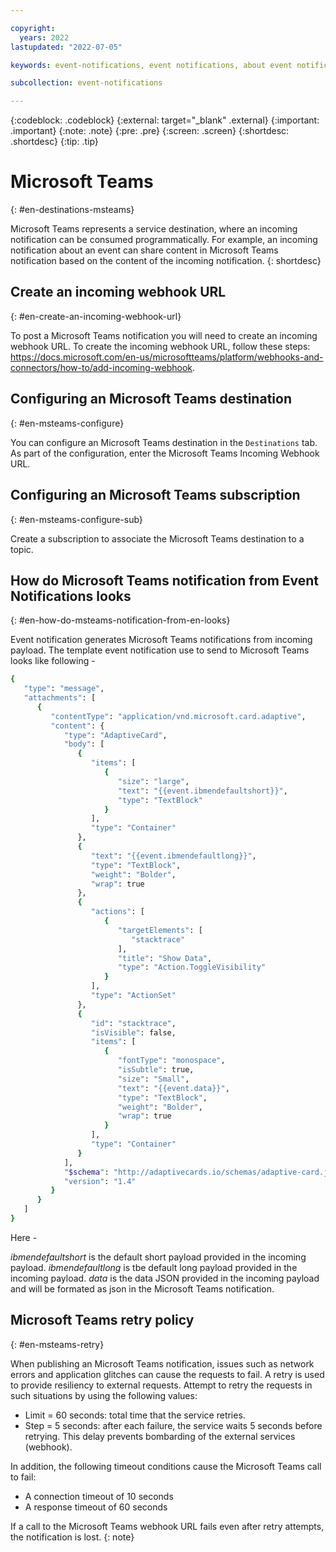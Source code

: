 ```yaml
---

copyright:
  years: 2022
lastupdated: "2022-07-05"

keywords: event-notifications, event notifications, about event notifications, destinations, ms teams, Microsoft Teams

subcollection: event-notifications

---
```


{:codeblock: .codeblock}
{:external: target="_blank" .external}
{:important: .important}
{:note: .note}
{:pre: .pre}
{:screen: .screen}
{:shortdesc: .shortdesc}
{:tip: .tip}

# Microsoft Teams
{: #en-destinations-msteams}

Microsoft Teams represents a service destination, where an incoming notification can be consumed programmatically. For example, an incoming notification about an event can share content in Microsoft Teams notification based on the content of the incoming notification.
{: shortdesc}

## Create an incoming webhook URL 
{: #en-create-an-incoming-webhook-url}

To post a Microsoft Teams notification you will need to create an incoming webhook URL. To create the incoming webhook URL, follow these steps: https://docs.microsoft.com/en-us/microsoftteams/platform/webhooks-and-connectors/how-to/add-incoming-webhook.

## Configuring an Microsoft Teams destination
{: #en-msteams-configure}

You can configure an Microsoft Teams destination in the `Destinations` tab. As part of the configuration, enter the Microsoft Teams Incoming Webhook URL.

## Configuring an Microsoft Teams subscription
{: #en-msteams-configure-sub}

Create a subscription to associate the Microsoft Teams destination to a topic.

## How do Microsoft Teams notification from Event Notifications looks 
{: #en-how-do-msteams-notification-from-en-looks}

Event notification generates Microsoft Teams notifications from incoming payload. The template event notification use to send to Microsoft Teams looks like following - 

```sh
{
   "type": "message",
   "attachments": [
      {
         "contentType": "application/vnd.microsoft.card.adaptive",
         "content": {
            "type": "AdaptiveCard",
            "body": [
               {
                  "items": [
                     {
                        "size": "large",
                        "text": "{{event.ibmendefaultshort}}",
                        "type": "TextBlock"
                     }
                  ],
                  "type": "Container"
               },
               {
                  "text": "{{event.ibmendefaultlong}}",
                  "type": "TextBlock",
                  "weight": "Bolder",
                  "wrap": true
               },
               {
                  "actions": [
                     {
                        "targetElements": [
                           "stacktrace"
                        ],
                        "title": "Show Data",
                        "type": "Action.ToggleVisibility"
                     }
                  ],
                  "type": "ActionSet"
               },
               {
                  "id": "stacktrace",
                  "isVisible": false,
                  "items": [
                     {
                        "fontType": "monospace",
                        "isSubtle": true,
                        "size": "Small",
                        "text": "{{event.data}}",
                        "type": "TextBlock",
                        "weight": "Bolder",
                        "wrap": true
                     }
                  ],
                  "type": "Container"
               }
            ],
            "$schema": "http://adaptivecards.io/schemas/adaptive-card.json",
            "version": "1.4"
         }
      }
   ]
}
```

Here - 

*ibmendefaultshort* is the default short payload provided in the incoming payload.
*ibmendefaultlong* is tbe default long payload provided in the incoming payload.
*data* is the data JSON provided in the incoming payload and will be formated as json in the Microsoft Teams notification.

## Microsoft Teams retry policy
{: #en-msteams-retry}

When publishing an Microsoft Teams notification, issues such as network errors and application glitches can cause the requests to fail. A retry is used to provide resiliency to external requests. Attempt to retry the requests in such situations by using the following values:

- Limit = 60 seconds: total time that the service retries.
- Step = 5 seconds: after each failure, the service waits 5 seconds before retrying. This delay prevents bombarding of the external services (webhook).

In addition, the following timeout conditions cause the Microsoft Teams call to fail:

- A connection timeout of 10 seconds
- A response timeout of 60 seconds

If a call to the Microsoft Teams webhook URL fails even after retry attempts, the notification is lost.
{: note}
